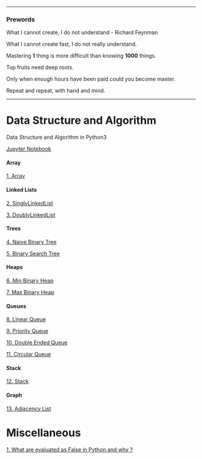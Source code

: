 ******************************************************
### Prewords

What I cannot create, I do not understand - Richard Feynman

What I cannot create fast, I do not really understand. 

Mastering **1** thing is more difficult than knowing **1000** things. 

Top fruits need deep roots. 

Only when enough hours have been paid could you become master. 

Repeat and repeat, with hand and mind.

******************************************************

# Data Structure and Algorithm
Data Structure and Algorithm in Python3

[Jupyter Notebook](https://github.com/BaiqiangGit/Data-Structure-and-Algorithms---Python3/blob/master/nb)

#### Array

[1. Array](https://github.com/BaiqiangGit/Data-Structure-and-Algorithms---Python3/blob/master/ds/Array.py)


#### Linked Lists

[2. SinglyLinkedList](https://github.com/BaiqiangGit/Data-Structure-and-Algorithms---Python3/blob/master/ds/singlyLinkedList.py)

[3. DoublyLinkedList](https://github.com/BaiqiangGit/Data-Structure-and-Algorithms---Python3/blob/master/ds/doublyLinkedList.py)


#### Trees

[4. Naive Binary Tree](https://github.com/BaiqiangGit/Data-Structure-and-Algorithms---Python3/blob/master/ds/naiveBinaryTree.py)

[5. Binary Search Tree](https://github.com/BaiqiangGit/Data-Structure-and-Algorithms---Python3/blob/master/ds/binarySearchTree.py)


#### Heaps

[6. Min Binary Heap](https://github.com/BaiqiangGit/Data-Structure-and-Algorithms---Python3/blob/master/ds/minBinaryHeap.py)

[7. Max Binary Heap](https://github.com/BaiqiangGit/Data-Structure-and-Algorithms---Python3/blob/master/ds/maxBinaryHeap.py)


#### Queues

[8. Linear Queue](https://github.com/BaiqiangGit/Data-Structure-and-Algorithms---Python3/blob/master/ds/Queue.py)

[9. Priority Queue](https://github.com/BaiqiangGit/Data-Structure-and-Algorithms---Python3/blob/master/ds/priorityQueue.py)

[10. Double Ended Queue](https://github.com/BaiqiangGit/Data-Structure-and-Algorithms---Python3/blob/master/ds/Deque.py)

[11. Circular Queue](https://github.com/BaiqiangGit/Data-Structure-and-Algorithms---Python3/blob/master/ds/circularQueue.py)


#### Stack

[12. Stack](https://github.com/BaiqiangGit/Data-Structure-and-Algorithms---Python3/blob/master/ds/stack.py)

#### Graph

[13. Adjacency List](https://github.com/BaiqiangGit/Data-Structure-and-Algorithms---Python3/blob/master/ds/graph.py)

# Miscellaneous
[1. What are evaluated as False in Python and why ?](https://github.com/BaiqiangGit/Data-Structure-and-Algorithms---Python3/blob/master/nb/TruthValueTesting.ipynb)
